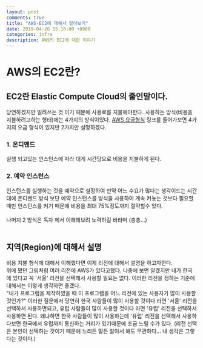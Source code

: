 ```yaml
---
layout: post
comments: true
title: "AWS-EC2에 대해서 알아보기"
date: 2019-04-26 15:18:00 +0900
categories: infra
description: AWS의 EC2에 대한 이야기
---
```


# AWS의 EC2란?
## EC2란 Elastic Compute Cloud의 줄인말이다.

당연하겠지만 빌려쓰는 것 이기 때문에 사용료를 지불해야한다. 사용하는 방식(비용을 지불하려고하는 형태)에는 4가지의 방식이있다.
[AWS 요금형식](https://aws.amazon.com/ko/ec2/pricing/) 링크를 들어가보면 4가지의 요금 형식이 있지만 2가지만 설명하겠다.
### 1. 온디멘드
실행 되고있는 인스턴스에 따라 대게 시간당으로 비용을 지불하게 된다.
### 2. 예약 인스턴스
인스턴스를 실행하는 것을 예약으로 설정하여 만약 어느 수요가 많다는 생각이드는 시간대에 온디멘드 방식 보단 예약 인스턴스를 방식을 사용하여 계속 켜놓는 것보다 필요할 때만 인스턴스를 켜기 때문에 비용을 최대 75%정도까지 절약할수 있다. <br><br>나머지 2 방식은 독자 께서 이해해보려 노력하길 바라며 (총총...)<br><br>

## 지역(Region)에 대해서 설명
비용 지불 형식에 대해서 이해했다면 이제 리전에 대해서 설명을 하고자한다.<br>위에 봤던 그림처럼 여러 리전에 AWS가 있다고했다. 나중에 보면 알겠지만 내가 한국에 있다고 꼭 '서울' 리전을 선택해서 사용할 필요는 없다. 이러한 리전을 정하는 기준에 대해서는 이렇게 생각하면 좋겠다.<br>"내가 프로그램을 제작하였을 때 이 프로그램을 어느 리전에 있는 사용자가 많이 사용할 것인가?" 이러한 질문에서 당연히 한국 사람들이 많이 사용할 것이다 라면 '서울' 리전을 선택하서 사용하면되고, 유럽 사람들이 많이 사용할 것이다 라면 '유럽' 리전을 선택하서 사용하면 된다. 왜냐하면 한국 사람들이 많이 사용하는데 '유럽' 리전을 선택해서 사용하다보면 한국에서 유럽까지 통신하는 거리가 있기때문에 조금 느릴 수가 있다. (리전 선택은 본인이 선택하는 것이기 때문에 느리든 말든 알아서 해도 무관하다... 내 생각은 그렇다는 것이다.)<br><br>